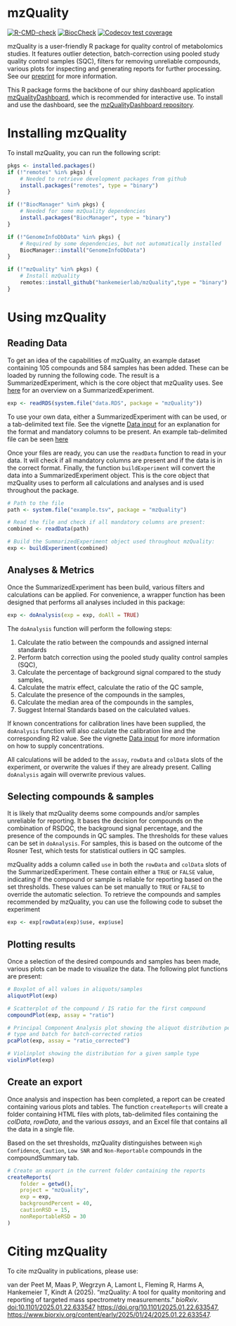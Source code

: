 # mzQuality

[![R-CMD-check](https://github.com/hankemeierlab/mzQuality/actions/workflows/R-CMD-check.yaml/badge.svg)](https://github.com/hankemeierlab/mzQuality/actions/workflows/R-CMD-check.yaml) [![BiocCheck](https://github.com/hankemeierlab/mzQuality/workflows/R-CMD-check-bioc/badge.svg)](https://github.com/hankemeierlab/mzQuality/actions/workflows/bioc-check.yml) [![Codecov test coverage](https://codecov.io/gh/hankemeierlab/mzQuality/graph/badge.svg)](https://app.codecov.io/gh/hankemeierlab/mzQuality)

mzQuality is a user-friendly R package for quality control of metabolomics 
studies. It features outlier detection, batch-correction using pooled study 
quality control samples (SQC), filters for removing unreliable compounds, 
various plots for inspecting and generating reports for further processing. 
See our [preprint](https://www.biorxiv.org/content/10.1101/2025.01.22.633547v1) 
for more information.

This R package forms the backbone of our shiny dashboard application [mzQualityDashboard](https://github.com/hankemeierlab/mzQualityDashboard), 
which is recommended for interactive use. To install and use the dashboard, see 
the [mzQualityDashboard repository](https://github.com/hankemeierlab/mzQualityDashboard).

# Installing mzQuality

To install mzQuality, you can run the following script:

``` r
pkgs <- installed.packages()
if (!"remotes" %in% pkgs) {
    # Needed to retrieve development packages from github
    install.packages("remotes", type = "binary")
}

if (!"BiocManager" %in% pkgs) {
    # Needed for some mzQuality dependencies
    install.packages("BiocManager", type = "binary")
}

if (!"GenomeInfoDbData" %in% pkgs) {
    # Required by some dependencies, but not automatically installed 
    BiocManager::install("GenomeInfoDbData")
}

if (!"mzQuality" %in% pkgs) {
    # Install mzQuality
    remotes::install_github("hankemeierlab/mzQuality",type = "binary")
}
```

# Using mzQuality

## Reading Data

To get an idea of the capabilities of mzQuality, an example dataset containing 
105 compounds and 584 samples has been added. These can be loaded by running 
the following code. The result is a SummarizedExperiment, which is the core 
object that mzQuality uses. See [here](https://bioconductor.org/packages/release/bioc/vignettes/SummarizedExperiment/inst/doc/SummarizedExperiment.html) for an overview on a SummarizedExperiment.

``` r
exp <- readRDS(system.file("data.RDS", package = "mzQuality"))
```

To use your own data, either a SummarizedExperiment with can be used, or a 
tab-delimited text file. See the vignette [Data input](https://hankemeierlab.github.io/mzQuality/Data_Input.html) 
for an explanation for the format and mandatory columns to be present. An 
example tab-delimited file can be seen [here](https://github.com/hankemeierlab/mzQuality/blob/9ca02857d88eefdb1ea4ef904655fc2f5b7b8526/inst/example.tsv)

Once your files are ready, you can use the `readData` function to read in your 
data. It will check if all mandatory columns are present and if the data is in 
the correct format. Finally, the function `buildExperiment` will convert the 
data into a SummarizedExperiment object. This is the core object that mzQuality 
uses to perform all calculations and analyses and is used throughout the package.

``` r
# Path to the file
path <- system.file("example.tsv", package = "mzQuality")

# Read the file and check if all mandatory columns are present:
combined <- readData(path)

# Build the SummarizedExperiment object used throughout mzQuality:
exp <- buildExperiment(combined)
```

## Analyses & Metrics

Once the SummarizedExperiment has been build, various filters and calculations 
can be applied. For convenience, a wrapper function has been designed that 
performs all analyses included in this package:

``` r
exp <- doAnalysis(exp = exp, doAll = TRUE)
```

The `doAnalysis` function will perform the following steps:

1.  Calculate the ratio between the compounds and assigned internal standards
2.  Perform batch correction using the pooled study quality control samples (SQC),
3.  Calculate the percentage of background signal compared to the study samples,
4.  Calculate the matrix effect, calculate the ratio of the QC sample,
5.  Calculate the presence of the compounds in the samples,
6.  Calculate the median area of the compounds in the samples,
7.  Suggest Internal Standards based on the calculated values.

If known concentrations for calibration lines have been supplied, the 
`doAnalysis` function will also calculate the calibration line and the
corresponding R2 value. See the vignette [Data input](https://hankemeierlab.github.io/mzQuality/Data_Input.html) 
for more information on how to supply concentrations.

All calculations will be added to the `assay`, `rowData` and `colData` slots of 
the experiment, or overwrite the values if they are already present. Calling 
`doAnalysis` again will overwrite previous values.

## Selecting compounds & samples

It is likely that mzQuality deems some compounds and/or samples unreliable for 
reporting. It bases the decision for compounds on the combination of RSDQC, 
the background signal percentage, and the presence of the compounds in QC 
samples. The thresholds for these values can be set in `doAnalysis`. For 
samples, this is based on the outcome of the Rosner Test, which tests for 
statistical outliers in QC samples.

mzQuality adds a column called `use` in both the `rowData` and `colData` slots 
of the SummarizedExperiment. These contain either a `TRUE` or `FALSE` value, 
indicating if the compound or sample is reliable for reporting based on the 
set thresholds. These values can be set manually to `TRUE` or `FALSE` to 
override the automatic selection. To retrieve the compounds and samples 
recommended by mzQuality, you can use the following code to subset the 
experiment

``` r
exp <- exp[rowData(exp)$use, exp$use]
```

## Plotting results

Once a selection of the desired compounds and samples has been made, various 
plots can be made to visualize the data. The following plot functions are present:

``` r
# Boxplot of all values in aliquots/samples 
aliquotPlot(exp)

# Scatterplot of the compound / IS ratio for the first compound
compoundPlot(exp, assay = "ratio")

# Principal Component Analysis plot showing the aliquot distribution per
# type and batch for batch-corrected ratios
pcaPlot(exp, assay = "ratio_corrected")

# Violinplot showing the distribution for a given sample type
violinPlot(exp)
```

## Create an export

Once analysis and inspection has been completed, a report can be created 
containing various plots and tables. The function `createReports` will create 
a folder containing HTML files with plots, tab-delimited files containing the 
*colData*, *rowData*, and the various *assays*, and an Excel file that contains
all the data in a single file.

Based on the set thresholds, mzQuality distinguishes between `High Confidence`,
`Caution`, `Low SNR` and `Non-Reportable` compounds in the compoundSummary tab.

``` r
# Create an export in the current folder containing the reports
createReports(
    folder = getwd(),
    project = "mzQuality",
    exp = exp,
    backgroundPercent = 40, 
    cautionRSD = 15, 
    nonReportableRSD = 30
)
```

# Citing mzQuality

To cite mzQuality in publications, please use:

van der Peet M, Maas P, Wegrzyn A, Lamont L, Fleming R, Harms A, Hankemeier T, Kindt A (2025). “mzQuality: A tool for quality monitoring and reporting of targeted mass spectrometry measurements.” *bioRxiv*. <doi:10.1101/2025.01.22.633547> <https://doi.org/10.1101/2025.01.22.633547>, <https://www.biorxiv.org/content/early/2025/01/24/2025.01.22.633547>.
